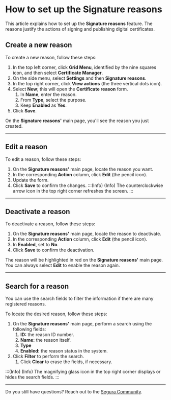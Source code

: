 # How to set up the Signature reasons

This article explains how to set up the **Signature reasons** feature. The reasons justify the actions of signing and publishing digital certificates.

## Create a new reason
To create a new reason, follow these steps:

1. In the top left corner, click **Grid Menu**, identified by the nine squares icon, and then select **Certificate Manager**.
2. On the side menu, select **Settings** and then **Signature reasons**.
3. In the top right corner, click **View actions** (the three vertical dots icon).
4. Select **New**; this will open the **Certificate reason** form.
    1. In **Name**, enter the reason.
    2. From **Type**, select the purpose.
    3. Keep **Enabled** as **Yes**.
6. Click **Save**.

On the **Signature reasons'** main page, you'll see the reason you just created.
* * *
## Edit a reason
To edit a reason, follow these steps:

1. On the **Signature reasons'** main page, locate the reason you want.
2. In the corresponding **Action** column, click **Edit** (the pencil icon).
3. Update the form.
4. Click **Save** to confirm the changes.
:::(Info) (Info)
The counterclockwise arrow icon  in the top right corner refreshes the screen.
:::
***
## Deactivate a reason
To deactivate a reason, follow these steps:

1. On the **Signature reasons'** main page, locate the reason to deactivate.
2. In the corresponding **Action** column, click **Edit** (the pencil icon).
3. In **Enabled**, set to **No**.
4. Click **Save** to confirm the deactivation.

The reason will be highlighted in red on the **Signature reasons'** main page. You can always select **Edit** to enable the reason again.
***
## Search for a reason
You can use the search fields to filter the information if there are many registered reasons.

To locate the desired reason, follow these steps:

1. On the **Signature reasons'** main page, perform a search using the following fields:
    1. **ID:** the reason ID number.
    2. **Name:** the reason itself.
    3. **Type**
    4. **Enabled:** the reason status in the system.
2. Click **Filter** to perform the search.
    1. Click **Clear** to erase the fields, if necessary.

:::(Info) (Info)
The magnifying glass icon in the top right corner displays or hides the search fields.
:::
***
Do you still have questions? Reach out to the [Segura Community](https://community.Segura.io/).
